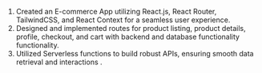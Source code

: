 1. Created an E-commerce App utilizing React.js, React Router, TailwindCSS, and React Context for a seamless user
experience.
2. Designed and implemented routes for product listing, product details, profile, checkout, and cart with backend and database
functionality functionality.
3. Utilized Serverless functions to build robust APIs, ensuring smooth data retrieval and interactions .
